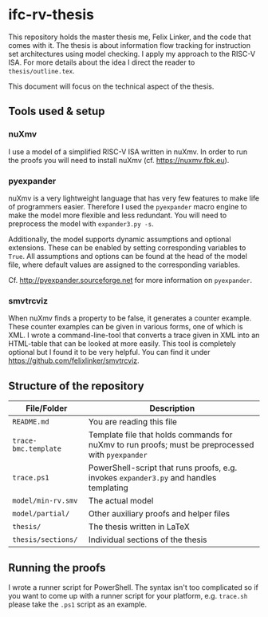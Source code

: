 
# ifc-rv-thesis

This repository holds the master thesis me, Felix Linker, and the code that comes with it.
The thesis is about information flow tracking for instruction set architectures using model checking.
I apply my approach to the RISC-V ISA.
For more details about the idea I direct the reader to `thesis/outline.tex`.

This document will focus on the technical aspect of the thesis.

## Tools used & setup

### nuXmv

I use a model of a simplified RISC-V ISA written in nuXmv.
In order to run the proofs you will need to install nuXmv (cf. https://nuxmv.fbk.eu).

### pyexpander

nuXmv is a very lightweight language that has very few features to make life of programmers easier.
Therefore I used the `pyexpander` macro engine to make the model more flexible and less redundant.
You will need to preprocess the model with `expander3.py -s`.

Additionally, the model supports dynamic assumptions and optional extensions.
These can be enabled by setting corresponding variables to `True`.
All assumptions and options can be found at the head of the model file, where default values are assigned to the corresponding variables.

Cf. http://pyexpander.sourceforge.net for more information on `pyexpander`.

### smvtrcviz

When nuXmv finds a property to be false, it generates a counter example.
These counter examples can be given in various forms, one of which is XML.
I wrote a command-line-tool that converts a trace given in XML into an HTML-table that can be looked at more easily.
This tool is completely optional but I found it to be very helpful.
You can find it under https://github.com/felixlinker/smvtrcviz.

## Structure of the repository

File/Folder             | Description
----------------------- | -----------
`README.md`             | You are reading this file
`trace-bmc.template`    | Template file that holds commands for nuXmv to run proofs; must be preprocessed with `pyexpander`
`trace.ps1`             | PowerShell-script that runs proofs, e.g. invokes `expander3.py` and handles templating
`model/min-rv.smv`      | The actual model
`model/partial/`        | Other auxiliary proofs and helper files
`thesis/`               | The thesis written in LaTeX
`thesis/sections/`      | Individual sections of the thesis

## Running the proofs

I wrote a runner script for PowerShell.
The syntax isn't too complicated so if you want to come up with a runner script for your platform, e.g. `trace.sh` please take the `.ps1` script as an example.
